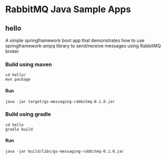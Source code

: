 # RabbitMQ Java Sample Apps

## hello
   A simple springframework boot app that demonstrates how to use springframework-ampq library to send/receive messages using RabbitMQ broker

### Build using maven 
```
cd hello/
mvn package
```
#### Run
```
java -jar target/gs-messaging-rabbitmq-0.1.0.jar
```

### Build using gradle
```
cd hello
gradle build
```
#### Run
```
java -jar build/libs/gs-messaging-rabbitmq-0.1.0.jar
```
